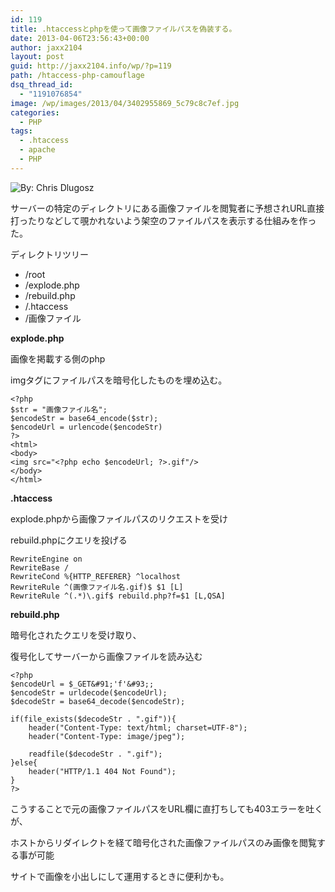 ```yaml
---
id: 119
title: .htaccessとphpを使って画像ファイルパスを偽装する。
date: 2013-04-06T23:56:43+00:00
author: jaxx2104
layout: post
guid: http://jaxx2104.info/wp/?p=119
path: /htaccess-php-camouflage
dsq_thread_id:
  - "1191076854"
image: /wp/images/2013/04/3402955869_5c79c8c7ef.jpg
categories:
  - PHP
tags:
  - .htaccess
  - apache
  - PHP
---
```

<img src="/images/2013/04/3402955869_5c79c8c7ef.jpg" alt="By: Chris Dlugosz" class="img-rounded size-full wp-image-138" srcset="/images/2013/04/3402955869_5c79c8c7ef.jpg 500w, /images/2013/04/3402955869_5c79c8c7ef-300x168.jpg 300w" sizes="(max-width: 500px) 100vw, 500px" />

サーバーの特定のディレクトリにある画像ファイルを閲覧者に予想されURL直接打ったりなどして覗かれないよう架空のファイルパスを表示する仕組みを作った。

ディレクトリツリー

  * /root
  * /explode.php
  * /rebuild.php
  * /.htaccess
  * /画像ファイル

<!--more-->

**explode.php**

画像を掲載する側のphp

imgタグにファイルパスを暗号化したものを埋め込む。

```
<?php
$str = "画像ファイル名";
$encodeStr = base64_encode($str);
$encodeUrl = urlencode($encodeStr)
?>
<html>
<body>
<img src="<?php echo $encodeUrl; ?>.gif"/>
</body>
</html>
```

**.htaccess**

explode.phpから画像ファイルパスのリクエストを受け

rebuild.phpにクエリを投げる

```
RewriteEngine on
RewriteBase /
RewriteCond %{HTTP_REFERER} ^localhost
RewriteRule ^(画像ファイル名.gif)$ $1 [L]
RewriteRule ^(.*)\.gif$ rebuild.php?f=$1 [L,QSA]
```

**rebuild.php**

暗号化されたクエリを受け取り、

復号化してサーバーから画像ファイルを読み込む

```
<?php
$encodeUrl = $_GET&#91;'f'&#93;;
$encodeStr = urldecode($encodeUrl);
$decodeStr = base64_decode($encodeStr);

if(file_exists($decodeStr . ".gif")){
	header("Content-Type: text/html; charset=UTF-8");
	header("Content-Type: image/jpeg");

	readfile($decodeStr . ".gif");
}else{
	header("HTTP/1.1 404 Not Found");
}
?>
```

こうすることで元の画像ファイルパスをURL欄に直打ちしても403エラーを吐くが、

ホストからリダイレクトを経て暗号化された画像ファイルパスのみ画像を閲覧する事が可能

サイトで画像を小出しにして運用するときに便利かも。
